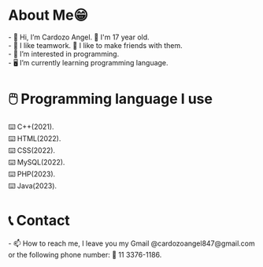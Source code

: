 <h1>About Me😁</h1>
- 👋 Hi, I’m Cardozo Angel. 🎉 I'm 17 year old.<br>
- 🤝 I like teamwork. 🎀 I like to make friends with them.<br>
- 👀 I’m interested in programming.<br>
- 🖥️ I’m currently learning programming language.<br>
<h1>🖱️ Programming language I use </h1>⌨️ C++(2021).<br>⌨️ HTML(2022).<br>⌨️ CSS(2022).<br>⌨️ MySQL(2022).<br>⌨️ PHP(2023).<br>⌨️ Java(2023).<br>
<h1>📞 Contact</h1>
- 📫 How to reach me, I leave you my Gmail @cardozoangel847@gmail.com or the following phone number: 📱 11 3376-1186.

<!---
CardozoAngel/CardozoAngel is a ✨ special ✨ repository because its `README.md` (this file) appears on your GitHub profile.
You can click the Preview link to take a look at your changes.
--->
